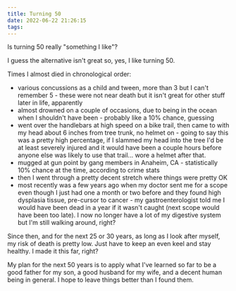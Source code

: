 ```yaml
---
title: Turning 50
date: 2022-06-22 21:26:15
tags:
---
```


Is turning 50 really "something I like"?

<!-- more -->

I guess the alternative isn't great so, yes, I like turning 50.

Times I almost died in chronological order:

- various concussions as a child and tween, more than 3 but I can't remember 5 - these were not near death but it isn't great for other stuff later in life, apparently
- almost drowned on a couple of occasions, due to being in the ocean when I shouldn't have been - probably like a 10% chance, guessing
- went over the handlebars at high speed on a bike trail, then came to with my head about 6 inches from tree trunk, no helmet on - going to say this was a pretty high percentage, if I slammed my head into the tree I'd be at least severely injured and it would have been a couple hours before anyone else was likely to use that trail... wore a helmet after that.
- mugged at gun point by gang members in Anaheim, CA - statistically 10% chance at the time, according to crime stats
- then I went through a pretty decent stretch where things were pretty OK
- most recently was a few years ago when my doctor sent me for a scope even though I just had one a month or two before and they found high dysplasia tissue, pre-cursor to cancer - my gastroenterologist told me I would have been dead in a year if it wasn't caught (next scope would have been too late). I now no longer have a lot of my digestive system but I'm still walking around, right?

Since then, and for the next 25 or 30 years, as long as I look after myself, my risk of death is pretty low. Just have to keep an even keel and stay healthy. I made it this far, right?

My plan for the next 50 years is to apply what I've learned so far to be a good father for my son, a good husband for my wife, and a decent human being in general. I hope to leave things better than I found them. 